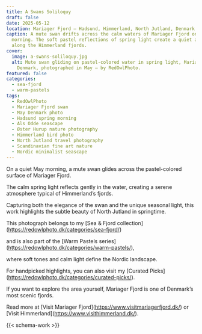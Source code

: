 ```yaml
---
title: A Swans Soliloquy
draft: false
date: 2025-05-12
location: Mariager Fjord – Hadsund, Himmerland, North Jutland, Denmark
caption: A mute swan drifts across the calm waters of Mariager Fjord on a May
  morning. The soft pastel reflections of spring light create a quiet atmosphere
  along the Himmerland fjords.
cover:
  image: a-swans-soliloquy.jpg
  alt: Mute swan gliding on pastel-colored water in spring light, Mariager Fjord,
    Denmark, photographed in May – by RedOwlPhoto.
featured: false
categories:
  - sea-fjord
  - warm-pastels
tags:
  - RedOwlPhoto
  - Mariager Fjord swan
  - May Denmark photo
  - Hadsund spring morning
  - Als Odde seascape
  - Øster Hurup nature photography
  - Himmerland bird photo
  - North Jutland travel photography
  - Scandinavian fine art nature
  - Nordic minimalist seascape
---
```

On a quiet May morning, a mute swan glides across the pastel-colored surface of Mariager Fjord. 

The calm spring light reflects gently in the water, creating a serene atmosphere typical of Himmerland’s fjords. 

Capturing both the elegance of the swan and the unique seasonal light, this work highlights the subtle beauty of North Jutland in springtime.  



This photograph belongs to my \[Sea & Fjord collection](https://redowlphoto.dk/categories/sea-fjord/) 

and is also part of the \[Warm Pastels series](https://redowlphoto.dk/categories/warm-pastels/), 

where soft tones and calm light define the Nordic landscape.  

For handpicked highlights, you can also visit my \[Curated Picks](https://redowlphoto.dk/categories/curated-picks/).  



If you want to explore the area yourself, Mariager Fjord is one of Denmark’s most scenic fjords.  

Read more at \[Visit Mariager Fjord](https://www.visitmariagerfjord.dk/) or \[Visit Himmerland](https://www.visithimmerland.dk/).  



<!--more-->

{{< schema-work >}}
